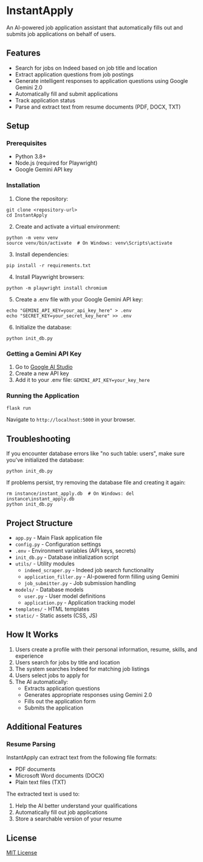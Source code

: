 # InstantApply

An AI-powered job application assistant that automatically fills out and submits job applications on behalf of users.

## Features

- Search for jobs on Indeed based on job title and location
- Extract application questions from job postings
- Generate intelligent responses to application questions using Google Gemini 2.0
- Automatically fill and submit applications
- Track application status
- Parse and extract text from resume documents (PDF, DOCX, TXT)

## Setup

### Prerequisites

- Python 3.8+
- Node.js (required for Playwright)
- Google Gemini API key

### Installation

1. Clone the repository:
```
git clone <repository-url>
cd InstantApply
```

2. Create and activate a virtual environment:
```
python -m venv venv
source venv/bin/activate  # On Windows: venv\Scripts\activate
```

3. Install dependencies:
```
pip install -r requirements.txt
```

4. Install Playwright browsers:
```
python -m playwright install chromium
```

5. Create a .env file with your Google Gemini API key:
```
echo "GEMINI_API_KEY=your_api_key_here" > .env
echo "SECRET_KEY=your_secret_key_here" >> .env
```

6. Initialize the database:
```
python init_db.py
```

### Getting a Gemini API Key

1. Go to [Google AI Studio](https://makersuite.google.com/app/apikey)
2. Create a new API key
3. Add it to your .env file: `GEMINI_API_KEY=your_key_here`

### Running the Application

```
flask run
```

Navigate to `http://localhost:5000` in your browser.

## Troubleshooting

If you encounter database errors like "no such table: users", make sure you've initialized the database:

```
python init_db.py
```

If problems persist, try removing the database file and creating it again:

```
rm instance/instant_apply.db  # On Windows: del instance\instant_apply.db
python init_db.py
```

## Project Structure

- `app.py` - Main Flask application file
- `config.py` - Configuration settings
- `.env` - Environment variables (API keys, secrets)
- `init_db.py` - Database initialization script
- `utils/` - Utility modules
  - `indeed_scraper.py` - Indeed job search functionality
  - `application_filler.py` - AI-powered form filling using Gemini
  - `job_submitter.py` - Job submission handling
- `models/` - Database models
  - `user.py` - User model definitions
  - `application.py` - Application tracking model
- `templates/` - HTML templates
- `static/` - Static assets (CSS, JS)

## How It Works

1. Users create a profile with their personal information, resume, skills, and experience
2. Users search for jobs by title and location
3. The system searches Indeed for matching job listings
4. Users select jobs to apply for
5. The AI automatically:
   - Extracts application questions
   - Generates appropriate responses using Gemini 2.0
   - Fills out the application form
   - Submits the application

## Additional Features

### Resume Parsing

InstantApply can extract text from the following file formats:
- PDF documents
- Microsoft Word documents (DOCX)
- Plain text files (TXT)

The extracted text is used to:
1. Help the AI better understand your qualifications
2. Automatically fill out job applications
3. Store a searchable version of your resume

## License

[MIT License](LICENSE)